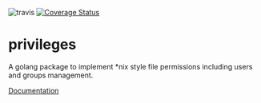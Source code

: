 ![travis](https://travis-ci.org/alankm/privileges.svg)
[![Coverage Status](https://coveralls.io/repos/alankm/privileges/badge.svg?branch=master&service=github)](https://coveralls.io/github/alankm/privileges?branch=master)

# privileges
A golang package to implement *nix style file permissions including users and groups management.

[Documentation](https://godoc.org/github.com/alankm/privileges)
